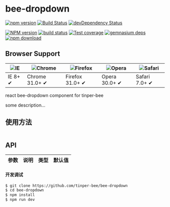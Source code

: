 # bee-dropdown
[![npm version]()]()
[![Build Status]()]()
[![devDependency Status](https://img.shields.io/david/dev/tinper-bee/bee-dropdown.svg)](https://david-dm.org/tinper-bee/bee-dropdown#info=devDependencies)


[![NPM version][npm-image]][npm-url]
[![build status][travis-image]][travis-url]
[![Test coverage][coveralls-image]][coveralls-url]
[![gemnasium deps][gemnasium-image]][gemnasium-url]
[![npm download][download-image]][download-url]

[npm-image]: https://img.shields.io/npm/v/bee-dropdown.svg?style=flat-square
[npm-url]: https://www.npmjs.com/package/bee-dropdown
[travis-image]: https://img.shields.io/travis/tinper-bee/generator-tinper-bee/master.svg?style=flat-square
[travis-url]: https://travis-ci.org/tinper-bee/bee-dropdown

[coveralls-image]: https://img.shields.io/coveralls/tinper-bee/bee-dropdown.svg?style=flat-square
[coveralls-url]: https://coveralls.io/r/tinper-bee/bee-dropdown?branch=master
[gemnasium-image]: http://img.shields.io/gemnasium/tinper-bee/bee-dropdown.svg?style=flat-square
[gemnasium-url]: https://gemnasium.com/tinper-bee/bee-dropdown
[node-image]: https://img.shields.io/badge/node.js-%3E=_0.10-green.svg?style=flat-square
[node-url]: http://nodejs.org/download/
[download-image]: https://img.shields.io/npm/dm/bee-dropdown.svg?style=flat-square
[download-url]: https://npmjs.org/package/bee-dropdown


## Browser Support

|![IE](https://raw.github.com/alrra/browser-logos/master/internet-explorer/internet-explorer_48x48.png) | ![Chrome](https://raw.github.com/alrra/browser-logos/master/chrome/chrome_48x48.png) | ![Firefox](https://raw.github.com/alrra/browser-logos/master/firefox/firefox_48x48.png) | ![Opera](https://raw.github.com/alrra/browser-logos/master/opera/opera_48x48.png) | ![Safari](https://raw.github.com/alrra/browser-logos/master/safari/safari_48x48.png)|
| --- | --- | --- | --- | --- |
| IE 8+ ✔ | Chrome 31.0+ ✔ | Firefox 31.0+ ✔ | Opera 30.0+ ✔ | Safari 7.0+ ✔ |


react bee-dropdown component for tinper-bee

some description...

## 使用方法

```js

```



## API

|参数|说明|类型|默认值|
|:--|:---:|:--:|---:|

#### 开发调试

```sh
$ git clone https://github.com/tinper-bee/bee-dropdown
$ cd bee-dropdown
$ npm install
$ npm run dev
```
